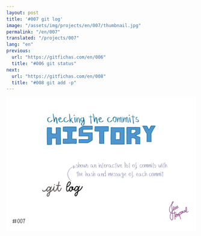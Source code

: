 ```yaml
---
layout: post
title: '#007 git log'
image: "/assets/img/projects/en/007/thumbnail.jpg"
permalink: "/en/007"
translated: "/projects/007"
lang: "en"
previous:
  url: "https://gitfichas.com/en/006"
  title: "#006 git status"
next:
  url: "https://gitfichas.com/en/008"
  title: "#008 git add -p"
---
```


<img src="/assets/img/projects/en/007/full.jpg">